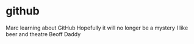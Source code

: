 # github
Marc learning about GitHub
Hopefully it will no longer be a mystery
I like beer and theatre
Beoff Daddy
